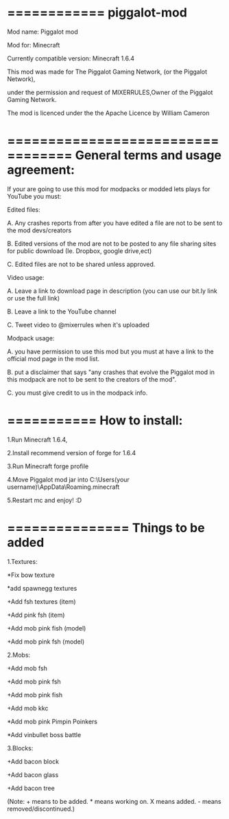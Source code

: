 ============
piggalot-mod
============
Mod name: Piggalot mod

Mod for: Minecraft

Currently compatible version: Minecraft 1.6.4

This mod was made for The Piggalot Gaming Network, (or the Piggalot Network), 

under the permission and request of MIXERRULES,Owner of the Piggalot Gaming Network.

The mod is licenced under the the Apache Licence by William Cameron

==================================
General terms and usage agreement:
==================================
If your are going to use this mod for modpacks or modded lets plays for YouTube you must:
 
Edited files:

A. Any crashes reports from after you have edited a file are not to be sent to the mod devs/creators

B. Edited versions of the mod are not to be posted to any file sharing sites for public download (Ie. Dropbox, google drive,ect)

C. Edited files are not to be shared unless approved.
 
Video usage:

A. Leave a link to download page in description (you can use our bit.ly link or use the full link)

B. Leave a link to the YouTube channel

C. Tweet video to @mixerrules when it's uploaded

Modpack usage: 

A. you have permission to use this mod but you must at have a link to the official mod page in the mod list.

B. put a disclaimer that says "any crashes that evolve the Piggalot mod in this modpack are not to be sent to the creators of the mod".

C. you must give credit to us in the modpack info.

===========
How to install:
===========
1.Run Minecraft 1.6.4,

2.Install recommend version of forge for 1.6.4

3.Run Minecraft forge profile

4.Move Piggalot mod jar into C:\Users\(your username)\AppData\Roaming\.minecraft

5.Restart mc and enjoy! :D

===============
Things to be added
===============
1.Textures:

*Fix bow texture

*add spawnegg textures

+Add fsh textures (item)

+Add pink fsh (item)

+Add mob pink fish (model)

+Add mob pink fsh (model)

2.Mobs:

+Add mob fsh

+Add mob pink fsh

+Add mob pink fish

+Add mob kkc 

*Add mob pink Pimpin Poinkers 

*Add vinbullet boss battle

3.Blocks: 

+Add bacon block

+Add bacon glass

+Add bacon tree 

(Note: + means to be added. * means working on. X means added. - means removed/discontinued.)
